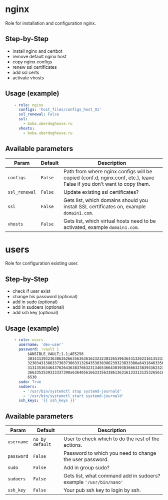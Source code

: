 # nginx

Role for installation and configuration nginx.

## Step-by-Step

- install nginx and certbot
- remove default nginx host
- copy nginx configs
- renew ssl certificates
- add ssl certs
- activate vhosts

## Usage (example)

```yaml
    - role: nginx
      configs: 'host_files/configs_host_01'
      ssl_renewal: False
      ssl:
        - boba.uberdoghouse.ru
      vhosts:
        - boba.uberdoghouse.ru
```

## Available parameters

| Param | Default | Description |
| -------- | -------- | -------- |
| `configs` | `False` | Path from where nginx configs will be copied (conf.d, nginx.conf, etc.), leave False if you don’t want to copy them. |
| `ssl_renewal` | `False` | Update existing ssl certificates? |
| `ssl` | `False` | Gets list, which domains should you install SSL certificates on, example `domain1.com`. |
| `vhosts` | `False` | Gets list, which virtual hosts need to be activated, example `domain1.com`. |

# users

Role for configuration existing user.

## Step-by-Step

- check if user exist
- change his password (optional)
- add in sudo (optional)
- add in sudoers (optional)
- add ssh key (optional)


## Usage (example)

```yaml
    - role: users
      username: 'dev-user'
      password: !vault |
          $ANSIBLE_VAULT;1.1;AES256
          38343139323638626266356363616232323832653963643132623161353331333635613435343665
          3230343138633730373063313264353838386239323833380a643164633562356539616232353534
          31313536346437626436383766323134653664303938366632383933623234373936643836383534
          3663353539333337390a636465616633356338613631613331313532656161336264303430656166
          6530
      sudo: True
      sudoers: 
        - '/usr/bin/systemctl stop systemd-journald'
        - '/usr/bin/systemctl start systemd-journald'
      ssh_keys: '{{ ssh_keys }}'
```

## Available parameters

| Param | Default | Description |
| -------- | -------- | -------- |
| `username` | `no by default` | User to check which to do the rest of the actions. |
| `password` | `False` | Password to which you need to change the user password. |
| `sudo` | `False` | Add in group sudo? |
| `sudoers` | `False` | Gets list, what command add in sudoers? example `'/usr/bin/nano'` |
| `ssh_key` | `False` | Your pub ssh key to login by ssh. |